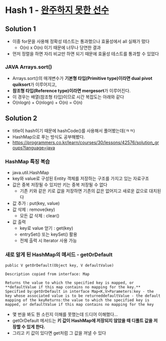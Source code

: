 # Hash 1 - [완주하지 못한 선수](https://programmers.co.kr/learn/courses/30/lessons/42576)

## Solution 1
* 이중 for문을 사용해 정확성 테스트는 통과했으나 효율성에서 all 실패가 떴다
	* O(n) x O(n) 이기 때문에 너무나 당연한 결과
* 먼저 정렬을 하면 자리 비교만 하면 되기 때문에 효율성 테스트를 통과할 수 있었다

### JAVA Arrays.sort()
* Arrays.sort()의 매개변수가 **기본형 타입(Primitive type)이라면 dual pivot quiksort**가 이루어지고,
* **참조형 타입(Reference type)이라면 mergesort**가 이루어진다.
* 이 경우는 배열(참조형 타입)이므로 시간 복잡도는 아래와 같다
* O(nlogn) + O(nlogn) + O(n) = O(n)

## Solution 2
* title이 hash이기 때문에 hashCode()를 사용해서 풀어봤는데(ㅋㅋ)
* HashMap으로 푸는 방식도 공부해봤다.
* https://programmers.co.kr/learn/courses/30/lessons/42576/solution_groups?language=java

### HashMap 특징 복습
* java.util.HashMap
* key와 value로 구성된 Entity 객체를 저장하는 구조를 가지고 있는 자료구조
* 값은 중복 저장될 수 있지만 키는 중복 저장될 수 없다
	* 기존 키와 같은 키로 값을 저장하면 기존의 값은 없어지고 새로운 값으로 대치된다
* 값 추가 : put(key, value)
* 값 삭제 : remove(key)
	* 모든 값 삭제 : clear()
* 값 출력
	* key로 value 얻기 : get(key)
	* entrySet() 또는 keySet() 활용
	* 전체 출력 시 Iterator 사용 가능

### 새로 알게 된 HashMap의 메서드 - getOrDefault
```
public V getOrDefault(Object key, V defaultValue)

Description copied from interface: Map

Returns the value to which the specified key is mapped, or **defaultValue if this map contains no mapping for the key.**
Specified by:getOrDefault in interface Map<K,V>Parameters:key - the key whose associated value is to be returneddefaultValue - the default mapping of the keyReturns:the value to which the specified key is mapped, or defaultValue if this map contains no mapping for the key
```
* 몇 번을 봐도 뭔 소린지 이해를 못했는데 드디어 이해했다...
* getOrDefault 메서드는 **키 값이 HashMap에 저장되지 않았을 때 디폴트 값을 저장할 수 있게 한다.**
* 그리고 키 값이 있다면 get처럼 그 값을 꺼낼 수 있다